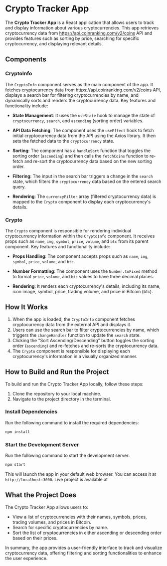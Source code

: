 # Crypto Tracker App

The **Crypto Tracker App** is a React application that allows users to track and display information about various cryptocurrencies. This app retrieves cryptocurrency data from https://api.coinranking.com/v2/coins API and provides features such as sorting by price, searching for specific cryptocurrency, and displaying relevant details.

## Components

### CryptoInfo

The `CryptoInfo` component serves as the main component of the app. It fetches cryptocurrency data from https://api.coinranking.com/v2/coins API, displays a search bar for filtering cryptocurrencies by name, and dynamically sorts and renders the cryptocurrency data. Key features and functionality include:

- **State Management**: It uses the `useState` hook to manage the state of `cryptocurrency`, `search`, and `ascending` (sorting order) variables.

- **API Data Fetching**: The component uses the `useEffect` hook to fetch initial cryptocurrency data from the API using the Axios library. It then sets the fetched data to the `cryptocurrency` state.

- **Sorting**: The component has a `handleSort` function that toggles the sorting order (`ascending`) and then calls the `fetchCoins` function to re-fetch and re-sort the cryptocurrency data based on the new sorting order.

- **Filtering**: The input in the search bar triggers a change in the `search` state, which filters the `cryptocurrency` data based on the entered search query.

- **Rendering**: The `currencyFilter` array (filtered cryptocurrency data) is mapped to the `Crypto` component to display each cryptocurrency's details.

### Crypto

The `Crypto` component is responsible for rendering individual cryptocurrency information within the `CryptoInfo` component. It receives props such as `name`, `img`, `symbol`, `price`, `volume`, and `btc` from its parent component. Key features and functionality include:

- **Props Handling**: The component accepts props such as `name`, `img`, `symbol`, `price`, `volume`, and `btc`.

- **Number Formatting**: The component uses the `Number.toFixed` method to format `price`, `volume`, and `btc` values to have three decimal places.

- **Rendering**: It renders each cryptocurrency's details, including its name, icon image, symbol, price, trading volume, and price in Bitcoin (btc).

## How It Works

1. When the app is loaded, the `CryptoInfo` component fetches cryptocurrency data from the external API and displays it.
2. Users can use the search bar to filter cryptocurrencies by name, which triggers the `changeHandler` function to update the `search` state.
3. Clicking the "Sort Ascending/Descending" button toggles the sorting order (`ascending`) and re-fetches and re-sorts the cryptocurrency data.
4. The `Crypto` component is responsible for displaying each cryptocurrency's information in a visually organized manner.

## How to Build and Run the Project

To build and run the Crypto Tracker App locally, follow these steps:

1. Clone the repository to your local machine.
2. Navigate to the project directory in the terminal.

### Install Dependencies

Run the following command to install the required dependencies:

```bash
npm install
```

### Start the Development Server

Run the following command to start the development server:

```bash
npm start
```

This will launch the app in your default web browser. You can access it at `http://localhost:3000`.
Live project is available at

## What the Project Does

The Crypto Tracker App allows users to:

- View a list of cryptocurrencies with their names, symbols, prices, trading volumes, and prices in Bitcoin.
- Search for specific cryptocurrencies by name.
- Sort the list of cryptocurrencies in either ascending or descending order based on their prices.

In summary, the app provides a user-friendly interface to track and visualize cryptocurrency data, offering filtering and sorting functionalities to enhance the user experience.
